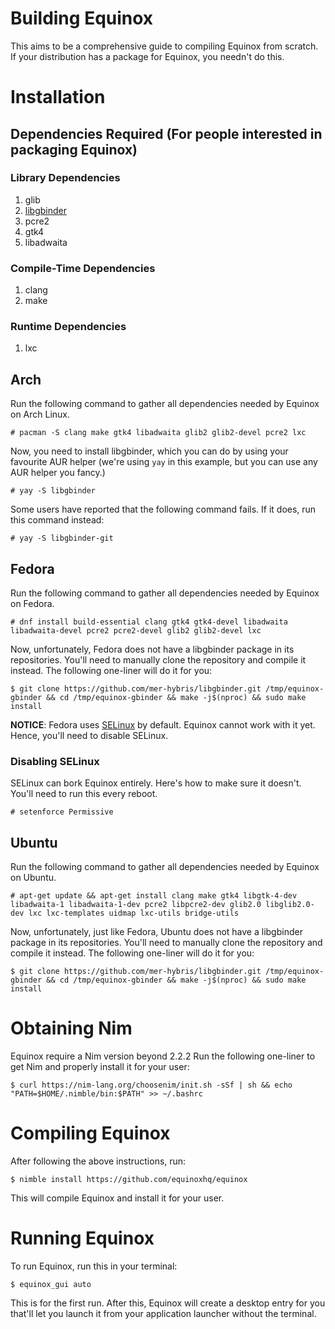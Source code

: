 # Building Equinox
This aims to be a comprehensive guide to compiling Equinox from scratch. If your distribution has a package for Equinox, you needn't do this.

# Installation
## Dependencies Required (For people interested in packaging Equinox)
### Library Dependencies
1. glib
2. [libgbinder](https://github.com/mer-hybris/libgbinder)
3. pcre2
4. gtk4
5. libadwaita

### Compile-Time Dependencies
1. clang
2. make

### Runtime Dependencies
1. lxc

## Arch
Run the following command to gather all dependencies needed by Equinox on Arch Linux.
```
# pacman -S clang make gtk4 libadwaita glib2 glib2-devel pcre2 lxc
```
Now, you need to install libgbinder, which you can do by using your favourite AUR helper (we're using `yay` in this example, but you can use any AUR helper you fancy.)

```
# yay -S libgbinder
```

Some users have reported that the following command fails. If it does, run this command instead:

```
# yay -S libgbinder-git
```

## Fedora
Run the following command to gather all dependencies needed by Equinox on Fedora.
```
# dnf install build-essential clang gtk4 gtk4-devel libadwaita libadwaita-devel pcre2 pcre2-devel glib2 glib2-devel lxc
```

Now, unfortunately, Fedora does not have a libgbinder package in its repositories. You'll need to manually clone the repository and compile it instead. 
The following one-liner will do it for you:
```
$ git clone https://github.com/mer-hybris/libgbinder.git /tmp/equinox-gbinder && cd /tmp/equinox-gbinder && make -j$(nproc) && sudo make install
```

**NOTICE**: Fedora uses [SELinux](https://en.wikipedia.org/wiki/Security-Enhanced_Linux) by default. Equinox cannot work with it yet. Hence, you'll need to disable SELinux.

### Disabling SELinux
SELinux can bork Equinox entirely. Here's how to make sure it doesn't.
You'll need to run this every reboot.
```
# setenforce Permissive
```

## Ubuntu
Run the following command to gather all dependencies needed by Equinox on Ubuntu.
```
# apt-get update && apt-get install clang make gtk4 libgtk-4-dev libadwaita-1 libadwaita-1-dev pcre2 libpcre2-dev glib2.0 libglib2.0-dev lxc lxc-templates uidmap lxc-utils bridge-utils
```

Now, unfortunately, just like Fedora, Ubuntu does not have a libgbinder package in its repositories. You'll need to manually clone the repository and compile it instead.
The following one-liner will do it for you:
```
$ git clone https://github.com/mer-hybris/libgbinder.git /tmp/equinox-gbinder && cd /tmp/equinox-gbinder && make -j$(nproc) && sudo make install
```

# Obtaining Nim
Equinox require a Nim version beyond 2.2.2
Run the following one-liner to get Nim and properly install it for your user:
```
$ curl https://nim-lang.org/choosenim/init.sh -sSf | sh && echo "PATH=$HOME/.nimble/bin:$PATH" >> ~/.bashrc
```

# Compiling Equinox
After following the above instructions, run:
```
$ nimble install https://github.com/equinoxhq/equinox
```
This will compile Equinox and install it for your user.

# Running Equinox
To run Equinox, run this in your terminal:
```
$ equinox_gui auto
```
This is for the first run. After this, Equinox will create a desktop entry for you that'll let you launch it from your application launcher without the terminal.
